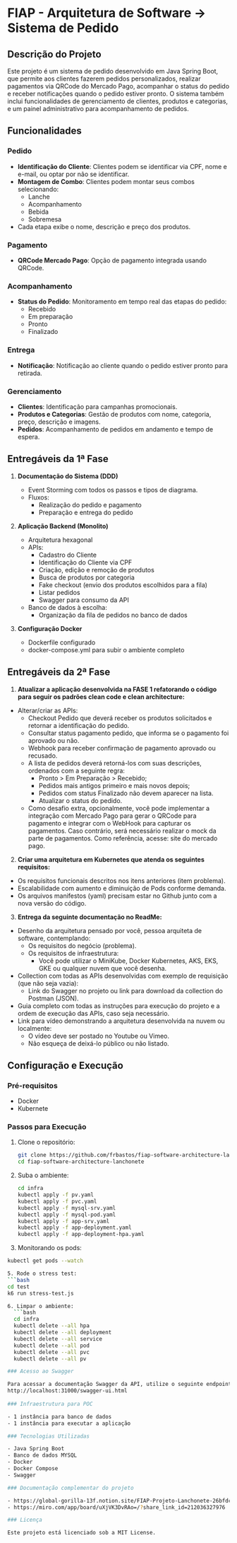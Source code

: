 # FIAP - Arquitetura de Software -> Sistema de Pedido

## Descrição do Projeto

Este projeto é um sistema de pedido desenvolvido em Java Spring Boot, que permite aos clientes fazerem pedidos personalizados, realizar pagamentos via QRCode do Mercado Pago, acompanhar o status do pedido e receber notificações quando o pedido estiver pronto. O sistema também inclui funcionalidades de gerenciamento de clientes, produtos e categorias, e um painel administrativo para acompanhamento de pedidos.

## Funcionalidades

### Pedido
- **Identificação do Cliente**: Clientes podem se identificar via CPF, nome e e-mail, ou optar por não se identificar.
- **Montagem de Combo**: Clientes podem montar seus combos selecionando:
  - Lanche
  - Acompanhamento
  - Bebida
  - Sobremesa
- Cada etapa exibe o nome, descrição e preço dos produtos.

### Pagamento
- **QRCode Mercado Pago**: Opção de pagamento integrada usando QRCode.

### Acompanhamento
- **Status do Pedido**: Monitoramento em tempo real das etapas do pedido:
  - Recebido
  - Em preparação
  - Pronto
  - Finalizado

### Entrega
- **Notificação**: Notificação ao cliente quando o pedido estiver pronto para retirada.

### Gerenciamento
- **Clientes**: Identificação para campanhas promocionais.
- **Produtos e Categorias**: Gestão de produtos com nome, categoria, preço, descrição e imagens.
- **Pedidos**: Acompanhamento de pedidos em andamento e tempo de espera.

## Entregáveis da 1ª Fase

1. **Documentação do Sistema (DDD)**
   - Event Storming com todos os passos e tipos de diagrama.
   - Fluxos:
     - Realização do pedido e pagamento
     - Preparação e entrega do pedido

2. **Aplicação Backend (Monolito)**
   - Arquitetura hexagonal
   - APIs:
     - Cadastro do Cliente
     - Identificação do Cliente via CPF
     - Criação, edição e remoção de produtos
     - Busca de produtos por categoria
     - Fake checkout (envio dos produtos escolhidos para a fila)
     - Listar pedidos
     - Swagger para consumo da API
   - Banco de dados à escolha:
     - Organização da fila de pedidos no banco de dados

3. **Configuração Docker**
   - Dockerfile configurado
   - docker-compose.yml para subir o ambiente completo

## Entregáveis da 2ª Fase

1. **Atualizar a aplicação desenvolvida na FASE 1 refatorando o código para seguir os padrões clean code e clean architecture:**
  - Alterar/criar as APIs:
    - Checkout Pedido que deverá receber os produtos solicitados e retornar a identificação do pedido.
    - Consultar status pagamento pedido, que informa se o pagamento foi aprovado ou não.
    - Webhook para receber confirmação de pagamento  aprovado ou recusado.
    - A lista de pedidos deverá retorná-los com suas descrições, ordenados com a seguinte regra:
      - Pronto > Em Preparação > Recebido;
      - Pedidos mais antigos primeiro e mais novos depois;
      - Pedidos com status Finalizado não devem aparecer na lista.
      - Atualizar o status do pedido.
    - Como desafio extra, opcionalmente, você pode implementar a integração com Mercado Pago para gerar o QRCode para pagamento e integrar com o WebHook para capturar os pagamentos. Caso contrário, será necessário realizar o mock da parte de pagamentos. Como referência, acesse: site do mercado pago.

2. **Criar uma arquitetura em Kubernetes que atenda os seguintes requisitos:**
  - Os requisitos funcionais descritos nos itens anteriores (item problema).
  - Escalabilidade com aumento e diminuição de Pods conforme demanda.
  - Os arquivos manifestos (yaml) precisam estar no Github junto com a nova versão do código.

3. **Entrega da seguinte documentação no ReadMe:**
  - Desenho da arquitetura pensado por você, pessoa arquiteta de software, contemplando:
    - Os requisitos do negócio (problema).
    - Os requisitos de infraestrutura:
      - Você pode utilizar o MiniKube, Docker Kubernetes, AKS, EKS, GKE ou qualquer nuvem que você desenha.
  - Collection com todas as APIs desenvolvidas com exemplo de requisição (que não seja vazia):
    - Link do Swagger no projeto ou link para download da collection do Postman (JSON).
  - Guia completo com todas as instruções para execução do projeto e a ordem de execução das APIs, caso seja necessário.
  - Link para vídeo demonstrando a arquitetura desenvolvida na nuvem ou localmente:
      - O vídeo deve ser postado no Youtube ou Vimeo.
      - Não esqueça de deixá-lo público ou não listado.

## Configuração e Execução

### Pré-requisitos
- Docker
- Kubernete

### Passos para Execução

1. Clone o repositório:
   ```bash
   git clone https://github.com/frbastos/fiap-software-architecture-lanchonete.git
   cd fiap-software-architecture-lanchonete

3. Suba o ambiente:
    ```bash
    cd infra
    kubectl apply -f pv.yaml
    kubectl apply -f pvc.yaml
    kubectl apply -f mysql-srv.yaml
    kubectl apply -f mysql-pod.yaml
    kubectl apply -f app-srv.yaml
    kubectl apply -f app-deployment.yaml
    kubectl apply -f app-deployment-hpa.yaml

4. Monitorando os pods:
  ```bash
  kubectl get pods --watch

5. Rode o stress test:
  ```bash
  cd test
  k6 run stress-test.js

6. Limpar o ambiente:
    ```bash
    cd infra
    kubectl delete --all hpa 
    kubectl delete --all deployment
    kubectl delete --all service
    kubectl delete --all pod
    kubectl delete --all pvc
    kubectl delete --all pv

### Acesso ao Swagger

Para acessar a documentação Swagger da API, utilize o seguinte endpoint:
http://localhost:31000/swagger-ui.html
    
### Infraestrutura para POC

- 1 instância para banco de dados
- 1 instância para executar a aplicação

### Tecnologias Utilizadas

- Java Spring Boot
- Banco de dados MYSQL
- Docker
- Docker Compose
- Swagger

### Documentação complementar do projeto

- https://global-gorilla-13f.notion.site/FIAP-Projeto-Lanchonete-26bfdcca5de84ce8974cbfad8286dcc2
- https://miro.com/app/board/uXjVK3DvRAo=/?share_link_id=212036327976

### Licença

Este projeto está licenciado sob a MIT License.






